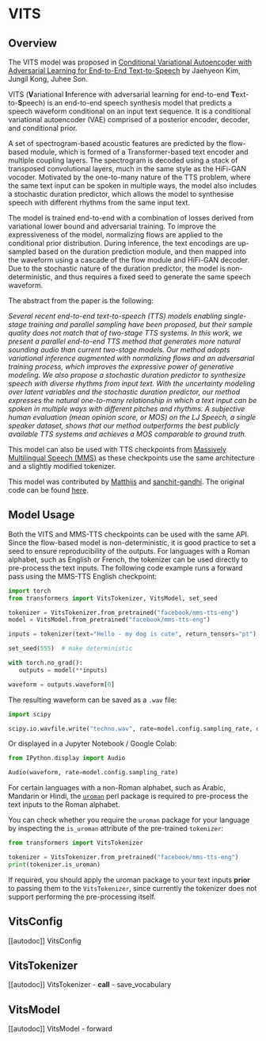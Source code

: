<!--Copyright 2023 The HuggingFace Team. All rights reserved.

Licensed under the Apache License, Version 2.0 (the "License"); you may not use this file except in compliance with
the License. You may obtain a copy of the License at

http://www.apache.org/licenses/LICENSE-2.0

Unless required by applicable law or agreed to in writing, software distributed under the License is distributed on
an "AS IS" BASIS, WITHOUT WARRANTIES OR CONDITIONS OF ANY KIND, either express or implied. See the License for the
specific language governing permissions and limitations under the License.
-->

# VITS

## Overview

The VITS model was proposed in [Conditional Variational Autoencoder with Adversarial Learning for End-to-End Text-to-Speech](https://arxiv.org/abs/2106.06103) by Jaehyeon Kim, Jungil Kong, Juhee Son.


VITS (**V**ariational **I**nference with adversarial learning for end-to-end **T**ext-to-**S**peech) is an end-to-end 
speech synthesis model that predicts a speech waveform conditional on an input text sequence. It is a conditional variational 
autoencoder (VAE) comprised of a posterior encoder, decoder, and conditional prior.

A set of spectrogram-based acoustic features are predicted by the flow-based module, which is formed of a Transformer-based
text encoder and multiple coupling layers. The spectrogram is decoded using a stack of transposed convolutional layers,
much in the same style as the HiFi-GAN vocoder. Motivated by the one-to-many nature of the TTS problem, where the same text 
input can be spoken in multiple ways, the model also includes a stochastic duration predictor, which allows the model to 
synthesise speech with different rhythms from the same input text. 

The model is trained end-to-end with a combination of losses derived from variational lower bound and adversarial training. 
To improve the expressiveness of the model, normalizing flows are applied to the conditional prior distribution. During 
inference, the text encodings are up-sampled based on the duration prediction module, and then mapped into the 
waveform using a cascade of the flow module and HiFi-GAN decoder. Due to the stochastic nature of the duration predictor,
the model is non-deterministic, and thus requires a fixed seed to generate the same speech waveform.

The abstract from the paper is the following:

*Several recent end-to-end text-to-speech (TTS) models enabling single-stage training and parallel sampling have been proposed, but their sample quality does not match that of two-stage TTS systems. In this work, we present a parallel end-to-end TTS method that generates more natural sounding audio than current two-stage models. Our method adopts variational inference augmented with normalizing flows and an adversarial training process, which improves the expressive power of generative modeling. We also propose a stochastic duration predictor to synthesize speech with diverse rhythms from input text. With the uncertainty modeling over latent variables and the stochastic duration predictor, our method expresses the natural one-to-many relationship in which a text input can be spoken in multiple ways with different pitches and rhythms. A subjective human evaluation (mean opinion score, or MOS) on the LJ Speech, a single speaker dataset, shows that our method outperforms the best publicly available TTS systems and achieves a MOS comparable to ground truth.*

This model can also be used with TTS checkpoints from [Massively Multilingual Speech (MMS)](https://arxiv.org/abs/2305.13516) 
as these checkpoints use the same architecture and a slightly modified tokenizer.

This model was contributed by [Matthijs](https://huggingface.co/Matthijs) and [sanchit-gandhi](https://huggingface.co/sanchit-gandhi). The original code can be found [here](https://github.com/jaywalnut310/vits).

## Model Usage

Both the VITS and MMS-TTS checkpoints can be used with the same API. Since the flow-based model is non-deterministic, it 
is good practice to set a seed to ensure reproducibility of the outputs. For languages with a Roman alphabet, 
such as English or French, the tokenizer can be used directly to pre-process the text inputs. The following code example 
runs a forward pass using the MMS-TTS English checkpoint:

```python
import torch
from transformers import VitsTokenizer, VitsModel, set_seed

tokenizer = VitsTokenizer.from_pretrained("facebook/mms-tts-eng")
model = VitsModel.from_pretrained("facebook/mms-tts-eng")

inputs = tokenizer(text="Hello - my dog is cute", return_tensors="pt")

set_seed(555)  # make deterministic

with torch.no_grad():
   outputs = model(**inputs)

waveform = outputs.waveform[0]
```

The resulting waveform can be saved as a `.wav` file:

```python
import scipy

scipy.io.wavfile.write("techno.wav", rate=model.config.sampling_rate, data=waveform)
```

Or displayed in a Jupyter Notebook / Google Colab:

```python
from IPython.display import Audio

Audio(waveform, rate=model.config.sampling_rate)
```

For certain languages with a non-Roman alphabet, such as Arabic, Mandarin or Hindi, the [`uroman`](https://github.com/isi-nlp/uroman) 
perl package is required to pre-process the text inputs to the Roman alphabet.

You can check whether you require the `uroman` package for your language by inspecting the `is_uroman` attribute of 
the pre-trained `tokenizer`:

```python
from transformers import VitsTokenizer

tokenizer = VitsTokenizer.from_pretrained("facebook/mms-tts-eng")
print(tokenizer.is_uroman)
```

If required, you should apply the uroman package to your text inputs **prior** to passing them to the `VitsTokenizer`, 
since currently the tokenizer does not support performing the pre-processing itself.  

## VitsConfig

[[autodoc]] VitsConfig

## VitsTokenizer

[[autodoc]] VitsTokenizer
    - __call__
    - save_vocabulary

## VitsModel

[[autodoc]] VitsModel
    - forward
